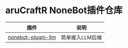 # aruCraftR NoneBot插件仓库

| 插件 | 说明 |
| :----: | :----: |
| [nonebot-plugin-llm](./nonebot-plugin-llm) | 简单接入LLM后端 |

